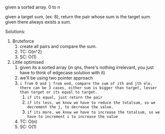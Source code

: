 given a sorted array.
0 to n

given a target sum, (ex: 8), return the pair whose sum is the target sum.
given there always exists a sum.

Solutions:

1. Bruteforce
   1. create all pairs and compare the sum.
   2. TC: O(n^2)
   3. SC: O(1)
2. Little optimised
   1. given its a sorted array (in qns, there's nothing irrelevant, you just have to think of edgecase solution with it)
   2. we'll be using two pointer approach
   3. `i from 0 and j from end, compare the sum of ith and jth ele, there can be 3 cases, either sum is bigger than target, lesser than target or its equal to target.`
      1. `if its equal, just return the pair`
      2. `if its less, we know we have to reduce the totalsum, so we decrement the j, to decrease the value.`
      3. `if its more, we know we have to increase the totalsum, so we have to increment i to increase the value`
   4. TC: O(n)
   5. SC: O(1)